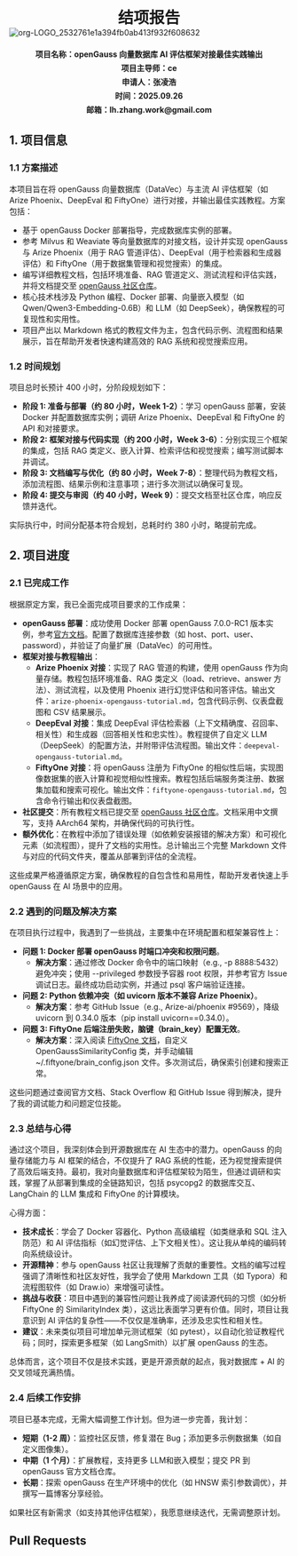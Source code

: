 <h1 align='center' style="margin:0; padding:0">结项报告</h1>

<img src="https://mypicturebed.obs.cn-east-3.myhuaweicloud.com/logo1.png" alt="org-LOGO_2532761e1a394fb0ab413f932f608632"  />

<div align='center' style="margin-top:20px">
  <h4 style="margin:5px 0">项目名称：openGauss 向量数据库 AI 评估框架对接最佳实践输出</h4>
  <h4 style="margin:5px 0">项目主导师：ce</h4>
  <h4 style="margin:5px 0">申请人：张凌浩</h4>
  <h4 style="margin:5px 0">时间：2025.09.26</h4>
  <h4 style="margin:5px 0">邮箱：lh.zhang.work@gmail.com</h4>
</div>

## 1. 项目信息

### 1.1 方案描述
本项目旨在将 openGauss 向量数据库（DataVec）与主流 AI 评估框架（如 Arize Phoenix、DeepEval 和 FiftyOne）进行对接，并输出最佳实践教程。方案包括：
- 基于 openGauss Docker 部署指导，完成数据库实例的部署。
- 参考 Milvus 和 Weaviate 等向量数据库的对接文档，设计并实现 openGauss 与 Arize Phoenix（用于 RAG 管道评估）、DeepEval（用于检索器和生成器评估）和 FiftyOne（用于数据集管理和视觉搜索）的集成。
- 编写详细教程文档，包括环境准备、RAG 管道定义、测试流程和评估实践，并将文档提交至 [openGauss 社区仓库](https://gitcode.com/opengauss/examples)。
- 核心技术栈涉及 Python 编程、Docker 部署、向量嵌入模型（如 Qwen/Qwen3-Embedding-0.6B）和 LLM（如 DeepSeek），确保教程的可复现性和实用性。
- 项目产出以 Markdown 格式的教程文件为主，包含代码示例、流程图和结果展示，旨在帮助开发者快速构建高效的 RAG 系统和视觉搜索应用。

### 1.2 时间规划
项目总时长预计 400 小时，分阶段规划如下：
- **阶段 1: 准备与部署（约 80 小时，Week 1-2）**：学习 openGauss 部署，安装 Docker 并配置数据库实例；调研 Arize Phoenix、DeepEval 和 FiftyOne 的 API 和对接要求。
- **阶段 2: 框架对接与代码实现（约 200 小时，Week 3-6）**：分别实现三个框架的集成，包括 RAG 类定义、嵌入计算、检索评估和视觉搜索；编写测试脚本并调试。
- **阶段 3: 文档编写与优化（约 80 小时，Week 7-8）**：整理代码为教程文档，添加流程图、结果示例和注意事项；进行多次测试以确保可复现。
- **阶段 4: 提交与审阅（约 40 小时，Week 9）**：提交文档至社区仓库，响应反馈并迭代。

实际执行中，时间分配基本符合规划，总耗时约 380 小时，略提前完成。

## 2. 项目进度

### 2.1 已完成工作
根据原定方案，我已全面完成项目要求的工作成果：
- **openGauss 部署**：成功使用 Docker 部署 openGauss 7.0.0-RC1 版本实例，参考[官方文档](https://docs.opengauss.org/zh/docs/latest-lite/docs/InstallationGuide/容器镜像安装.html)。配置了数据库连接参数（如 host、port、user、password），并验证了向量扩展（DataVec）的可用性。
- **框架对接与教程输出**：
  - **Arize Phoenix 对接**：实现了 RAG 管道的构建，使用 openGauss 作为向量存储。教程包括环境准备、RAG 类定义（load、retrieve、answer 方法）、测试流程，以及使用 Phoenix 进行幻觉评估和问答评估。输出文件：`arize-phoenix-opengauss-tutorial.md`，包含代码示例、仪表盘截图和 CSV 结果展示。
  - **DeepEval 对接**：集成 DeepEval 评估检索器（上下文精确度、召回率、相关性）和生成器（回答相关性和忠实性）。教程提供了自定义 LLM（DeepSeek）的配置方法，并附带评估流程图。输出文件：`deepeval-opengauss-tutorial.md`。
  - **FiftyOne 对接**：将 openGauss 注册为 FiftyOne 的相似性后端，实现图像数据集的嵌入计算和视觉相似性搜索。教程包括后端服务类注册、数据集加载和搜索可视化。输出文件：`fiftyone-opengauss-tutorial.md`，包含命令行输出和仪表盘截图。
- **社区提交**：所有教程文档已提交至 [openGauss 社区仓库](https://gitcode.com/opengauss/examples)。文档采用中文撰写，支持 AArch64 架构，并确保代码的可执行性。
- **额外优化**：在教程中添加了错误处理（如依赖安装报错的解决方案）和可视化元素（如流程图），提升了文档的实用性。总计输出三个完整 Markdown 文件与对应的代码文件夹，覆盖从部署到评估的全流程。

这些成果严格遵循原定方案，确保教程的自包含性和易用性，帮助开发者快速上手 openGauss 在 AI 场景中的应用。

### 2.2 遇到的问题及解决方案
在项目执行过程中，我遇到了一些挑战，主要集中在环境配置和框架兼容性上：
- **问题 1: Docker 部署 openGauss 时端口冲突和权限问题**。
  - **解决方案**：通过修改 Docker 命令中的端口映射（e.g., -p 8888:5432）避免冲突；使用 --privileged 参数授予容器 root 权限，并参考官方 Issue 调试日志。最终成功启动实例，并通过 psql 客户端验证连接。
- **问题 2: Python 依赖冲突（如 uvicorn 版本不兼容 Arize Phoenix）**。
  - **解决方案**：参考 GitHub Issue（e.g., Arize-ai/phoenix #9569），降级 uvicorn 到 0.34.0 版本（pip install uvicorn==0.34.0）。
- **问题 3: FiftyOne 后端注册失败，脑键（brain_key）配置无效**。
  - **解决方案**：深入阅读 [FiftyOne 文档](https://docs.voxel51.com/brain.html#similarity-backends)，自定义 OpenGaussSimilarityConfig 类，并手动编辑 ~/.fiftyone/brain_config.json 文件。多次测试后，确保索引创建和搜索正常。

这些问题通过查阅官方文档、Stack Overflow 和 GitHub Issue 得到解决，提升了我的调试能力和问题定位技能。

### 2.3 总结与心得
通过这个项目，我深刻体会到开源数据库在 AI 生态中的潜力。openGauss 的向量存储能力与 AI 框架的结合，不仅提升了 RAG 系统的性能，还为视觉搜索提供了高效后端支持。最初，我对向量数据库和评估框架较为陌生，但通过调研和实践，掌握了从部署到集成的全链路知识，包括 psycopg2 的数据库交互、LangChain 的 LLM 集成和 FiftyOne 的计算模块。

心得方面：
- **技术成长**：学会了 Docker 容器化、Python 高级编程（如类继承和 SQL 注入防范）和 AI 评估指标（如幻觉评估、上下文相关性）。这让我从单纯的编码转向系统级设计。
- **开源精神**：参与 openGauss 社区让我理解了贡献的重要性。文档的编写过程强调了清晰性和社区友好性，我学会了使用 Markdown 工具（如 Typora）和流程图软件（如 Draw.io）来增强可读性。
- **挑战与收获**：项目中遇到的兼容性问题让我养成了阅读源代码的习惯（如分析 FiftyOne 的 SimilarityIndex 类），这远比表面学习更有价值。同时，项目让我意识到 AI 评估的复杂性——不仅仅是准确率，还涉及忠实性和相关性。
- **建议**：未来类似项目可增加单元测试框架（如 pytest），以自动化验证教程代码；同时，探索更多框架（如 LangSmith）以扩展 openGauss 的生态。

总体而言，这个项目不仅是技术实践，更是开源贡献的起点，我对数据库 + AI 的交叉领域充满热情。

### 2.4 后续工作安排
项目已基本完成，无需大幅调整工作计划。但为进一步完善，我计划：
- **短期（1-2 周）**：监控社区反馈，修复潜在 Bug；添加更多示例数据集（如自定义图像集）。
- **中期（1 个月）**：扩展教程，支持更多 LLM和嵌入模型；提交 PR 到 openGauss 官方文档仓库。
- **长期**：探索 openGauss 在生产环境中的优化（如 HNSW 索引参数调优），并撰写一篇博客分享经验。

如果社区有新需求（如支持其他评估框架），我愿意继续迭代，无需调整原计划。

## Pull Requests